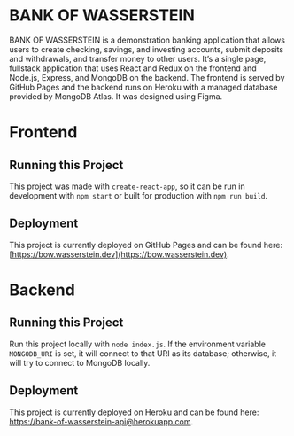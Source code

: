# BANK OF WASSERSTEIN
BANK OF WASSERSTEIN is a demonstration banking application that allows users to create checking, savings, and investing accounts, submit deposits and withdrawals, and transfer money to other users. It’s a single page, fullstack application that uses React and Redux on the frontend and Node.js, Express, and MongoDB on the backend. The frontend is served by GitHub Pages and the backend runs on Heroku with a managed database provided by MongoDB Atlas. It was designed using Figma.  

# Frontend
## Running this Project
This project was made with `create-react-app`, so it can be run in development with `npm start` or built for production with `npm run build`.

## Deployment
This project is currently deployed on GitHub Pages and can be found here: [https://bow.wasserstein.dev](https://bow.wasserstein.dev).

# Backend
## Running this Project
Run this project locally with `node index.js`.  If the environment variable `MONGODB_URI` is set, it will connect to that URI as its database; otherwise, it will try to connect to MongoDB locally.

## Deployment
This project is currently deployed on Heroku and can be found here: [https://bank-of-wasserstein-api@herokuapp.com](https://bank-of-wasserstein-api@herokuapp.com).
